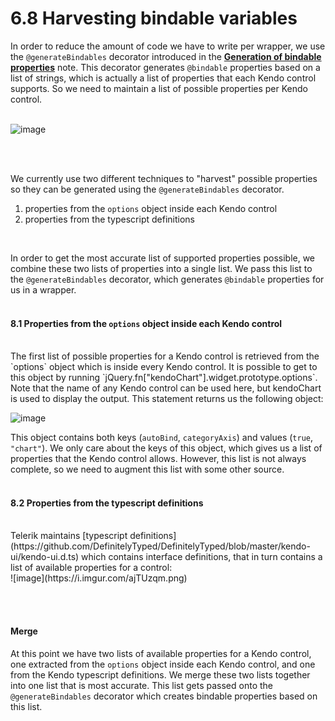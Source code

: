 # 6.8 Harvesting bindable variables

In order to reduce the amount of code we have to write per wrapper, we use the `@generateBindables` decorator introduced in the **[Generation of bindable properties](#/help/docs/bridge_developers_notes/3._generation_of_bindables)** note. This decorator generates `@bindable` properties based on a list of strings, which is actually a list of properties that each Kendo control supports. So we need to maintain a list of possible properties per Kendo control.
<br><br>

![image](https://i.imgur.com/OD02UDd.png)

<br><br>

We currently use two different techniques to "harvest" possible properties so they can be generated using the `@generateBindables` decorator.
<br>

1. properties from the `options` object inside each Kendo control
2. properties from the typescript definitions
<br>

In order to get the most accurate list of supported properties possible, we combine these two lists of properties into a single list. We pass this list to the `@generateBindables` decorator, which generates `@bindable` properties for us in a wrapper.
<br><br>

#### 8.1 Properties from the `options` object inside each Kendo control
<br>
The first list of possible properties for a Kendo control is retrieved from the `options` object which is inside every Kendo control. It is possible to get to this object by running `jQuery.fn["kendoChart"].widget.prototype.options`. Note that the name of any Kendo control can be used here, but kendoChart is used to display the output. This statement returns us the following object:
<br>

![image](https://i.imgur.com/Q7tmuTn.png)
<br>

This object contains both keys (`autoBind`, `categoryAxis`) and values (`true`, ` "chart"`). We only care about the keys of this object, which gives us a list of properties that the Kendo control allows. However, this list is not always complete, so we need to augment this list with some other source.
<br><br>
#### 8.2 Properties from the typescript definitions
<br>
Telerik maintains [typescript definitions](https://github.com/DefinitelyTyped/DefinitelyTyped/blob/master/kendo-ui/kendo-ui.d.ts) which contains interface definitions, that in turn contains a list of available properties for a control:
<br>
![image](https://i.imgur.com/ajTUzqm.png)

<br><br>

#### Merge

At this point we have two lists of available properties for a Kendo control, one extracted from the `options` object inside each Kendo control, and one from the Kendo typescript definitions. We merge these two lists together into one list that is most accurate. This list gets passed onto the `@generateBindables` decorator which creates bindable properties based on this list.